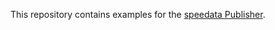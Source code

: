 This repository contains examples for the [speedata Publisher](https://github.com/speedata/publisher).
